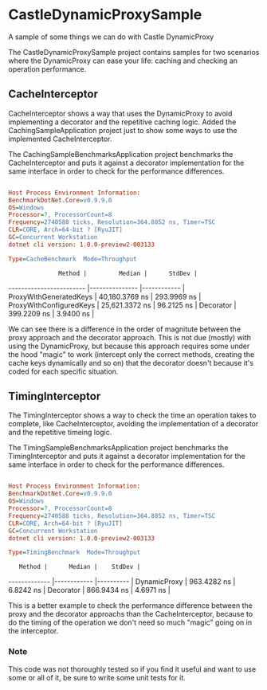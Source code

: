 # CastleDynamicProxySample
A sample of some things we can do with Castle DynamicProxy

The CastleDynamicProxySample project contains samples for two scenarios where the DynamicProxy can ease your life: caching and checking an operation performance.

## CacheInterceptor
CacheInterceptor shows a way that uses the DynamicProxy to avoid implementing a decorator and the repetitive caching logic.
Added the CachingSampleApplication project just to show some ways to use the implemented CacheInterceptor.

The CachingSampleBenchmarksApplication project benchmarks the CacheInterceptor and puts it against a decorator implementation for the same interface in order to check for the performance differences.

```ini

Host Process Environment Information:
BenchmarkDotNet.Core=v0.9.9.0
OS=Windows
Processor=?, ProcessorCount=8
Frequency=2740588 ticks, Resolution=364.8852 ns, Timer=TSC
CLR=CORE, Arch=64-bit ? [RyuJIT]
GC=Concurrent Workstation
dotnet cli version: 1.0.0-preview2-003133

Type=CacheBenchmark  Mode=Throughput  

```
                  Method |         Median |      StdDev |
------------------------ |--------------- |------------ |
  ProxyWithGeneratedKeys | 40,180.3769 ns | 293.9969 ns |
 ProxyWithConfiguredKeys | 25,621.3372 ns |  96.2125 ns |
               Decorator |    399.2209 ns |   3.9400 ns |

We can see there is a difference in the order of magnitute between the proxy approach and the decorator approach. This is not due (mostly) with using the DynamicProxy, but because this approach requires some under the hood "magic" to work (intercept only the correct methods, creating the cache keys dynamically and so on) that the decorator doesn't because it's coded for each specific situation.

## TimingInterceptor
The TimingInterceptor shows a way to check the time an operation takes to complete, like CacheInterceptor, avoiding the implementation of a decorator and the repetitive timeing logic.

The TimingSampleBenchmarksApplication project benchmarks the TimingInterceptor and puts it against a decorator implementation for the same interface in order to check for the performance differences.

```ini

Host Process Environment Information:
BenchmarkDotNet.Core=v0.9.9.0
OS=Windows
Processor=?, ProcessorCount=8
Frequency=2740588 ticks, Resolution=364.8852 ns, Timer=TSC
CLR=CORE, Arch=64-bit ? [RyuJIT]
GC=Concurrent Workstation
dotnet cli version: 1.0.0-preview2-003133

Type=TimingBenchmark  Mode=Throughput  

```
       Method |      Median |    StdDev |
------------- |------------ |---------- |
 DynamicProxy | 963.4282 ns | 6.8242 ns |
    Decorator | 866.9434 ns | 4.6971 ns |
    
This is a better example to check the performance difference between the proxy and the decorator approachs than the CacheInterceptor, because to do the timing of the operation we don't need so much "magic" going on in the interceptor.

### Note
This code was not thoroughly tested so if you find it useful and want to use some or all of it, be sure to write some unit tests for it.

